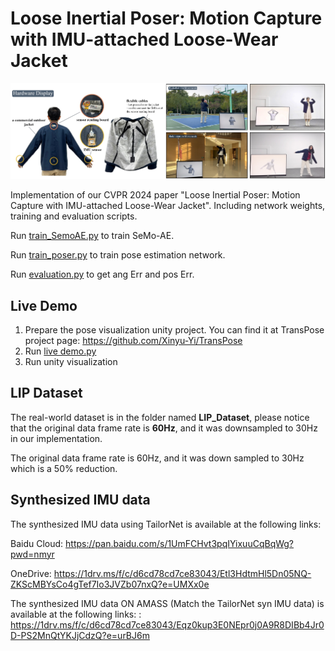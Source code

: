 # Loose Inertial Poser: Motion Capture with IMU-attached Loose-Wear Jacket
![](https://github.com/ZuoCX1996/Loose-Inertial-Poser/blob/main/figs/teaser.png)

Implementation of our CVPR 2024 paper "Loose Inertial Poser: Motion Capture with IMU-attached Loose-Wear Jacket". Including network weights, training and evaluation scripts.

Run [train_SemoAE.py](./train_SemoAE.py) to train SeMo-AE.

Run [train_poser.py](./train_poser.py) to train pose estimation network.

Run [evaluation.py](./evaluation.py) to get ang Err and pos Err.

## Live Demo 
1. Prepare the pose visualization unity project. You can find it at TransPose project page: https://github.com/Xinyu-Yi/TransPose
2. Run [live demo.py](./live%20demo.py)
3. Run unity visualization

## LIP Dataset
The real-world dataset is in the folder named **LIP_Dataset**, please notice that the original data frame rate is **60Hz**, and it was downsampled to 30Hz in our implementation.

The original data frame rate is 60Hz, and it was down sampled to 30Hz which is a 50% reduction.

## Synthesized IMU data
The synthesized IMU data using TailorNet is available at the following links:

Baidu Cloud: https://pan.baidu.com/s/1UmFCHvt3pqIYixuuCqBqWg?pwd=nmyr

OneDrive: https://1drv.ms/f/c/d6cd78cd7ce83043/Etl3HdtmHl5Dn05NQ-ZKScMBYsCo4gTef7Io3JVZb07nxQ?e=UMXx0e

The synthesized IMU data ON AMASS (Match the TailorNet syn IMU data) is available at the following links:
:
https://1drv.ms/f/c/d6cd78cd7ce83043/Eqz0kup3E0NEpr0j0A9R8DIBb4Jr0D-PS2MnQtYKJjCdzQ?e=urBJ6m